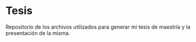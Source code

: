 # Tesis
Repositorio de los archivos utilizados para generar mi tesis de maestría y la presentación de la misma.
